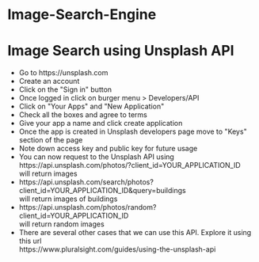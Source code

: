 # Image-Search-Engine
 <h1>Image Search using Unsplash API</h1>
    <ul>
        <!-- <li>_6BxmIaoA4_E59wZFWYzf_2cfbVSZo7S-QMrnuDcLJE</li> -->
        <li>Go to https://unsplash.com</li>
        <li>Create an account</li>
        <li>Click on the "Sign in" button</li>
        <li>Once logged in click on burger menu > Developers/API</li>
        <li>Click on "Your Apps" and "New Application"</li>
        <li>Check all the boxes and agree to terms</li>
        <li>Give your app a name and click create application</li>
        <li>Once the app is created in Unsplash developers page move to "Keys" section of the page</li>
        <li>Note down access key and public key for future usage</li>
        <li>You can now request to the Unsplash API using <br/>https://api.unsplash.com/photos/?client_id=YOUR_APPLICATION_ID <br/> will return images</li>
        <li>https://api.unsplash.com/search/photos?client_id=YOUR_APPLICATION_ID&query=buildings <br/> will return images of buildings</li>
        <li>https://api.unsplash.com/photos/random?client_id=YOUR_APPLICATION_ID<br/> will return random images</li>
        <li>There are several other cases that we can use this API. Explore it using this url <br>https://www.pluralsight.com/guides/using-the-unsplash-api</li>
    </ul>